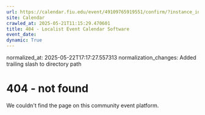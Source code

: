 ```yaml
---
url: https://calendar.fiu.edu/event/49109765919551/confirm/?instance_id=49109765952340&return=https%3A%2F%2Fcalendar.fiu.edu%2Fthefrost
site: Calendar
crawled_at: 2025-05-21T11:15:29.470601
title: 404 - Localist Event Calendar Software
event_date: 
dynamic: True
---
```

normalized_at: 2025-05-22T17:17:27.557313
normalization_changes: Added trailing slash to directory path

# 404 - not found
We couldn't find the page on this community event platform.
